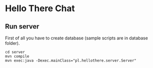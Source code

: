 # Hello There Chat

## Run server
First of all you have to create database (sample scripts are in database folder).
```
cd server
mvn compile
mvn exec:java -Dexec.mainClass="pl.hellothere.server.Server"
```